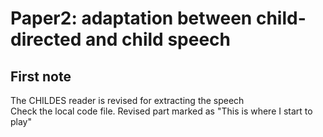 # Paper2: adaptation between child-directed and child speech

## First note
The CHILDES reader is revised for extracting the speech\
Check the local code file. Revised part marked as "This is where I start to play"